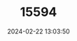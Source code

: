 ---
title: "15594"
category: "Oryzomys dimidiatus"
draft: false
date: 2024-02-22 13:03:50
languages:
  English: ["Thomas's Rice Rat"]
---